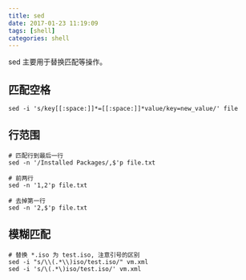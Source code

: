 ```yaml
---
title: sed
date: 2017-01-23 11:19:09
tags: [shell]
categories: shell
---
```


sed 主要用于替换匹配等操作。

<!-- more -->

## 匹配空格

```
sed -i 's/key[[:space:]]*=[[:space:]]*value/key=new_value/' file
```

## 行范围

```
# 匹配行到最后一行
sed -n '/Installed Packages/,$'p file.txt

# 前两行
sed -n '1,2'p file.txt

# 去掉第一行
sed -n '2,$'p file.txt
```

## 模糊匹配

```
# 替换 *.iso 为 test.iso, 注意引号的区别
sed -i "s/\\(.*\\)iso/test.iso/" vm.xml
sed -i 's/\(.*\)iso/test.iso/' vm.xml
```
